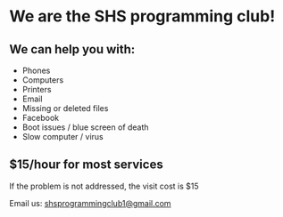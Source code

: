 # We are the SHS programming club!
## We can help you with:
- Phones
- Computers
- Printers
- Email
- Missing or deleted files
- Facebook
- Boot issues / blue screen of death
- Slow computer / virus

## $15/hour for most services
If the problem is not addressed, the visit cost is $15

Email us: [shsprogrammingclub1@gmail.com](mailto:shsprogrammingclub1@gmail.com)
